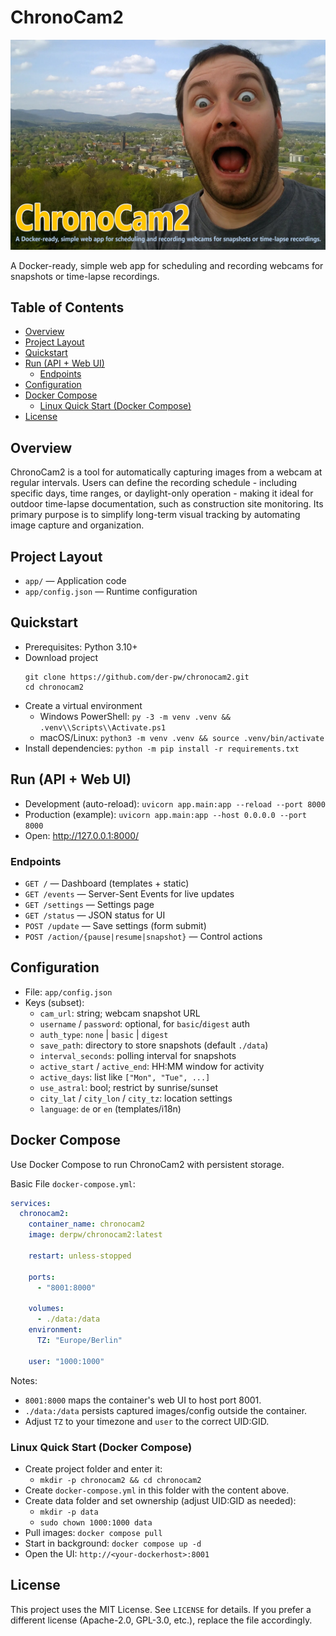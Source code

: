 # ChronoCam2
![image](./app/static/img/last.jpg)

A Docker-ready, simple web app for scheduling and recording webcams for snapshots or time-lapse recordings.

## Table of Contents
- [Overview](#overview)
- [Project Layout](#project-layout)
- [Quickstart](#quickstart)
- [Run (API + Web UI)](#run-api--web-ui)
  - [Endpoints](#endpoints)
- [Configuration](#configuration)
- [Docker Compose](#docker-compose)
  - [Linux Quick Start (Docker Compose)](#linux-quick-start-docker-compose)
- [License](#license)

## Overview
ChronoCam2 is a tool for automatically capturing images from a webcam at regular intervals. Users can define the recording schedule - including specific days, time ranges, or daylight-only operation - making it ideal for outdoor time-lapse documentation, such as construction site monitoring. Its primary purpose is to simplify long-term visual tracking by automating image capture and organization.

## Project Layout
- `app/` — Application code
- `app/config.json` — Runtime configuration

## Quickstart
- Prerequisites: Python 3.10+
- Download project
  ```
  git clone https://github.com/der-pw/chronocam2.git
  cd chronocam2
  ```
- Create a virtual environment
  - Windows PowerShell: `py -3 -m venv .venv && .venv\\Scripts\\Activate.ps1`
  - macOS/Linux: `python3 -m venv .venv && source .venv/bin/activate`
- Install dependencies: `python -m pip install -r requirements.txt`

## Run (API + Web UI)
- Development (auto-reload): `uvicorn app.main:app --reload --port 8000`
- Production (example): `uvicorn app.main:app --host 0.0.0.0 --port 8000`
- Open: http://127.0.0.1:8000/

### Endpoints
- `GET /` — Dashboard (templates + static)
- `GET /events` — Server-Sent Events for live updates
- `GET /settings` — Settings page
- `GET /status` — JSON status for UI
- `POST /update` — Save settings (form submit)
- `POST /action/{pause|resume|snapshot}` — Control actions

## Configuration
- File: `app/config.json`
- Keys (subset):
  - `cam_url`: string; webcam snapshot URL
  - `username` / `password`: optional, for `basic`/`digest` auth
  - `auth_type`: `none` | `basic` | `digest`
  - `save_path`: directory to store snapshots (default `./data`)
  - `interval_seconds`: polling interval for snapshots
  - `active_start` / `active_end`: HH:MM window for activity
  - `active_days`: list like `["Mon", "Tue", ...]`
  - `use_astral`: bool; restrict by sunrise/sunset
  - `city_lat` / `city_lon` / `city_tz`: location settings
  - `language`: `de` or `en` (templates/i18n)


## Docker Compose

Use Docker Compose to run ChronoCam2 with persistent storage.

Basic File `docker-compose.yml`:

```yaml
services:
  chronocam2:
    container_name: chronocam2
    image: derpw/chronocam2:latest

    restart: unless-stopped

    ports:
      - "8001:8000"

    volumes:
      - ./data:/data
    environment:
      TZ: "Europe/Berlin"

    user: "1000:1000"
```

Notes:
- `8001:8000` maps the container's web UI to host port 8001.
- `./data:/data` persists captured images/config outside the container.
- Adjust `TZ` to your timezone and `user` to the correct UID:GID.

### Linux Quick Start (Docker Compose)

- Create project folder and enter it:
  - `mkdir -p chronocam2 && cd chronocam2`
- Create `docker-compose.yml` in this folder with the content above.
- Create data folder and set ownership (adjust UID:GID as needed):
  - `mkdir -p data`
  - `sudo chown 1000:1000 data`
- Pull images: `docker compose pull`
- Start in background: `docker compose up -d`
- Open the UI: `http://<your-dockerhost>:8001`


## License
This project uses the MIT License. See `LICENSE` for details. If you prefer a different license (Apache-2.0, GPL-3.0, etc.), replace the file accordingly.
